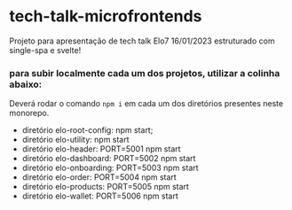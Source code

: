 # tech-talk-microfrontends

Projeto para apresentação de tech talk Elo7 16/01/2023 estruturado com single-spa e svelte!

### para subir localmente cada um dos projetos, utilizar a colinha abaixo:
Deverá rodar o comando `npm i` em cada um dos diretórios presentes neste monorepo.

- diretório elo-root-config: npm start;
- diretório elo-utility: npm start
- diretório elo-header: PORT=5001 npm start
- diretório elo-dashboard: PORT=5002 npm start
- diretório elo-onboarding: PORT=5003 npm start
- diretório elo-order: PORT=5004 npm start
- diretório elo-products: PORT=5005 npm start
- diretório elo-wallet: PORT=5006 npm start
